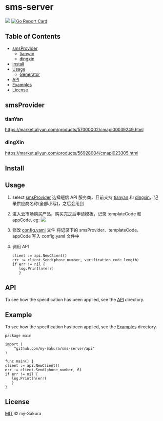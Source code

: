 # sms-server 

<a href = https://www.github.com/my-sakura/sms-server><img src = "https://img.shields.io/badge/readme%20style-standard-green"></a>
[![Go Report Card](https://goreportcard.com/badge/github.com/my-sakura/sms-server)](https://goreportcard.com/report/github.com/my-sakura/sms-server)

## Table of Contents

- [smsProvider](https://github.com/my-Sakura/sms-server#smsprovider)
  - [tianyan](https://github.com/my-sakura/sms-server#tianyan)
  - [dingxin](https://github.com/my-sakura/sms-server#dingxin)
- [Install](https://github.com/my-Sakura/sms-server#install)
- [Usage](https://github.com/my-Sakura/sms-server#usage)
  - [Generator](https://github.com/my-Sakura/sms-server#generator)
- [API](https://github.com/my-Sakura/sms-server#api)
- [Examples](https://github.com/my-Sakura/sms-server#example)
- [License](https://github.com/my-Sakura/sms-server#license)

## smsProvider
### tianYan

  https://market.aliyun.com/products/57000002/cmapi00039249.html
### dingXin

  https://market.aliyun.com/products/56928004/cmapi023305.html
  
## Install

## Usage

1. select [smsProvider](https://github.com/my-Sakura/sms-server#smsprovider)
   选择短信 API 服务商，目前支持 [tianyan](https://market.aliyun.com/products/57000002/cmapi00039249.html) 和 [dingxin](https://market.aliyun.com/products/56928004/cmapi023305.html)，记录供应商名称(全部小写)，之后会用到
2. 进入云市场购买产品，购买完之后申请模板，记录 templateCode 和 appCode, eg:
   ![](https://github.com/my-Sakura/sms-server/blob/main/pictures/first.png)
3. 修改 [config.yaml](https://github.com/my-Sakura/sms-server/blob/main/config/config.yaml) 文件
   将记录下的 smsProvider、templateCode、appCode 写入 config.yaml 文件中
4. 调用 API

   ```
   client := api.NewClient()
   err := client.Send(phone_number, verification_code_length)    
   if err != nil {
      log.Println(err)
      }
   ```

## API

To see how the specification has been applied, see the [API](https://github.com/my-Sakura/sms-server/tree/main/api) directory.

## Example

To see how the specification has been applied, see the [Examples](https://github.com/my-Sakura/sms-server/tree/main/examples) directory.

   ```
   package main
   
   import (
       "github.com/my-Sakura/sms-server/api"
   )
   
   func main() {
   client := api.NewClient()
   err := client.Send(phone_number, 6)    
   if err != nil {
      log.Println(err)
      }
   }
   ```

## License

[MIT](https://github.com/my-Sakura/sms-server/blob/main/LICENSE) © my-Sakura
